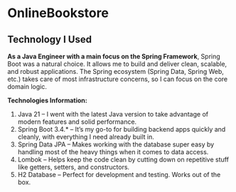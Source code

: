 # OnlineBookstore

## Technology I Used

**As a Java Engineer with a main focus on the Spring Framework**, Spring Boot was a natural choice. It allows me to build and deliver clean, scalable, and robust applications. The Spring ecosystem (Spring Data, Spring Web, etc.) takes care of most infrastructure concerns, so I can focus on the core domain logic.

**Technologies Information:**
1. Java 21 – I went with the latest Java version to take advantage of modern features and solid performance.
2. Spring Boot 3.4.* – It’s my go-to for building backend apps quickly and cleanly, with everything I need already built in.
3. Spring Data JPA – Makes working with the database super easy by handling most of the heavy things when it comes to data access.
4. Lombok – Helps keep the code clean by cutting down on repetitive stuff like getters, setters, and constructors.
5. H2 Database – Perfect for development and testing. Works out of the box.
